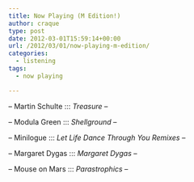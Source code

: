 ```yaml
---
title: Now Playing (M Edition!)
author: craque
type: post
date: 2012-03-01T15:59:14+00:00
url: /2012/03/01/now-playing-m-edition/
categories:
  - listening
tags:
  - now playing

---
```

&#8211; Martin Schulte ::: _Treasure_ &#8211;

&#8211; Modula Green ::: _Shellground_ &#8211;

&#8211; Minilogue ::: _Let Life Dance Through You Remixes_ &#8211;

&#8211; Margaret Dygas ::: _Margaret Dygas_ &#8211;

&#8211; Mouse on Mars ::: _Parastrophics_ &#8211;